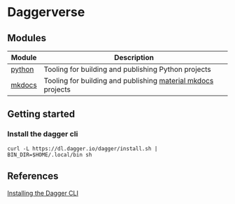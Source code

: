 # Daggerverse

## Modules
| Module             | Description                                                                                                                     |
|--------------------|---------------------------------------------------------------------------------------------------------------------------------|
| [python](./python) | Tooling for building and publishing Python projects                                                                             |
| [mkdocs](./mkdocs) | Tooling for building and publishing [material mkdocs](https://squidfunk.github.io/mkdocs-material/creating-your-site/) projects |
## Getting started

### Install the dagger cli

```shell
curl -L https://dl.dagger.io/dagger/install.sh | BIN_DIR=$HOME/.local/bin sh
```

## References
[Installing the Dagger CLI](https://docs.dagger.io/quickstart/729237/cli/)